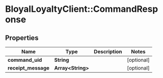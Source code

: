# BloyalLoyaltyClient::CommandResponse

## Properties
Name | Type | Description | Notes
------------ | ------------- | ------------- | -------------
**command_uid** | **String** |  | [optional] 
**receipt_message** | **Array&lt;String&gt;** |  | [optional] 

